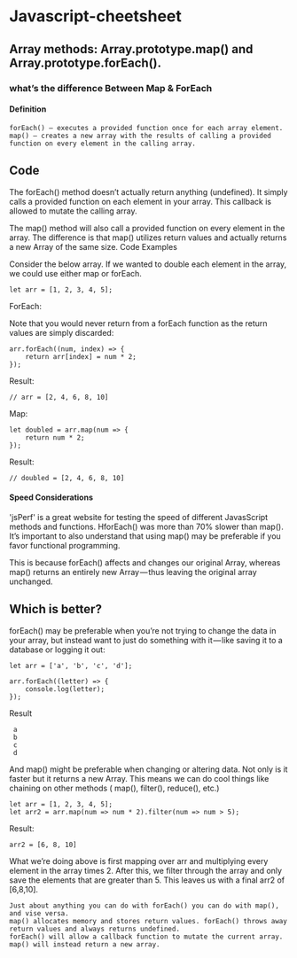 # Javascript-cheetsheet
## Array methods: Array.prototype.map() and Array.prototype.forEach().
### what’s the difference  Between Map & ForEach 

#### Definition

    forEach() — executes a provided function once for each array element.
    map() — creates a new array with the results of calling a provided function on every element in the calling array.

Code
------

The forEach() method doesn’t actually return anything (undefined). It simply calls a provided function on each element in your array. This callback is allowed to mutate the calling array.

The map() method will also call a provided function on every element in the array. The difference is that map() utilizes return values and actually returns a new Array of the same size.
Code Examples

Consider the below array. If we wanted to double each element in the array, we could use either map or forEach.

    let arr = [1, 2, 3, 4, 5]; 

ForEach:

Note that you would never return from a forEach function as the return values are simply discarded:

    arr.forEach((num, index) => {
        return arr[index] = num * 2;
    });

  Result:

    // arr = [2, 4, 6, 8, 10]

Map:

    let doubled = arr.map(num => {
        return num * 2;
    });

  Result:

    // doubled = [2, 4, 6, 8, 10]

#### Speed Considerations
'jsPerf' is a great website for testing the speed of different JavasScript methods and functions.
HforEach() was more than 70% slower than map(). 
It’s important to also understand that using map() may be preferable if you favor functional programming.

This is because forEach() affects and changes our original Array, whereas map() returns an entirely new Array — thus leaving the original array unchanged.

Which is better?
-----------------
forEach() may be preferable when you’re not trying to change the data in your array, but instead want to just do something with it — like saving it to a database or logging it out:

    let arr = ['a', 'b', 'c', 'd'];

    arr.forEach((letter) => {
        console.log(letter);
    });
    
Result

     a
     b
     c
     d

And map() might be preferable when changing or altering data. Not only is it faster but it returns a new Array. This means we can do cool things like chaining on other methods ( map(), filter(), reduce(), etc.)

    let arr = [1, 2, 3, 4, 5];
    let arr2 = arr.map(num => num * 2).filter(num => num > 5);
    
Result:

    arr2 = [6, 8, 10] 

What we’re doing above is first mapping over arr and multiplying every element in the array times 2. After this, we filter through the array and only save the elements that are greater than 5. This leaves us with a final arr2 of [6,8,10].

    Just about anything you can do with forEach() you can do with map(), and vise versa.
    map() allocates memory and stores return values. forEach() throws away return values and always returns undefined.
    forEach() will allow a callback function to mutate the current array. map() will instead return a new array.
